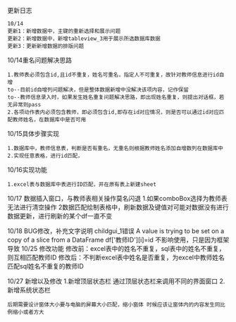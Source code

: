 更新日志

    10/14
    更新1：新增数据中，主键的重新选择和展示问题
    更新2：新增数据中，新增tableview_3用于展示所选数据库数据
    更新3：更新新增数据的排版问题
    
10/14重名问题解决思路

    1.教师表必须包含id,且id不重复，姓名可重名，指定人不可重复，故针对教师信息进行id自增
    to--目前id自增列问题解决，但是整体数据新增中没解决该项内容，记作保留
    to--教师信息录入时，如果发生姓名重复问题解决思路，即出现姓名重复，则提出对话框，若无异常则pass
    2.各项动作表内必须包含教师，即必须包含id,即存在id对应情况，则是否可以通过id对应匹配教师姓名，在数据库中是否可用

10/15具体步骤实现

    1.数据库中，教师信息表，判断是否有重名，无重名则根据教师姓名添加自增数列在数据库中
    2.实现任意表格，进行id匹配，

10/16实现功能
    
    1.excel表与数据库中表进行ID匹配，并在原有表上新建sheet
    
10/17 数据插入窗口，与教师表相关操作莫名闪退
    1.如果comboBox选择为教师表无法进行清空操作
    2数据匹配绘制表格中，刷新数据及键值对可能对数据没有进行数据更新，进行刷新的某个df一直不变

10/18 BUG修改，补充文字说明
    childgui_1错误
    A value is trying to be set on a copy of a slice from a DataFrame
    df['教师ID'][i]=id
    不影响使用，只是因为框架导致
10/25 修改功能
    修改前：excel表中的姓名不重复，sql表中的姓名不重复，则互相匹配教师ID
    修改后：不判断excel表中姓名是否重复，为excel中教师姓名匹配sql姓名不重复的教师ID
    
10/27 新增以及修改
    1.新增顶层状态栏
        通过顶层状态栏来调用不同的界面窗口
    2.新增系统状态栏

    后期需要设计窗体大小要与电脑的屏幕大小匹配，缩小窗体 时候应该让窗体内的内容发生同比例缩小或者方大
    